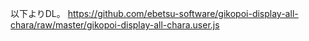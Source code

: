 以下よりDL。
https://github.com/ebetsu-software/gikopoi-display-all-chara/raw/master/gikopoi-display-all-chara.user.js
